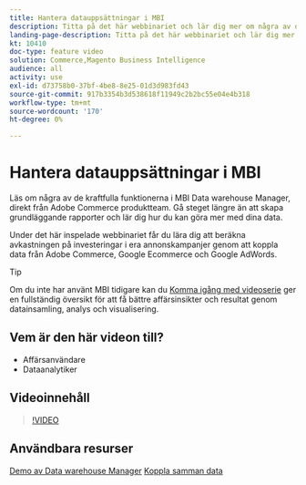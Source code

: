 ```yaml
---
title: Hantera datauppsättningar i MBI
description: Titta på det här webbinariet och lär dig mer om några av de kraftfulla funktionerna i MBI Data warehouse Manager.
landing-page-description: Titta på det här webbinariet och lär dig mer om några av de kraftfulla funktionerna i MBI Data warehouse Manager.
kt: 10410
doc-type: feature video
solution: Commerce,Magento Business Intelligence
audience: all
activity: use
exl-id: d73758b0-37bf-4be8-8e25-01d3d983fd43
source-git-commit: 917b3354b3d538618f11949c2b2bc55e04e4b318
workflow-type: tm+mt
source-wordcount: '170'
ht-degree: 0%

---
```


# Hantera datauppsättningar i MBI

Läs om några av de kraftfulla funktionerna i MBI Data warehouse Manager, direkt från Adobe Commerce produktteam. Gå steget längre än att skapa grundläggande rapporter och lär dig hur du kan göra mer med dina data.

Under det här inspelade webbinariet får du lära dig att beräkna avkastningen på investeringar i era annonskampanjer genom att koppla data från Adobe Commerce, Google Ecommerce och Google AdWords.

>[!TIP]
>
>Om du inte har använt MBI tidigare kan du [Komma igång med videoserie](./../1-overview.md) ger en fullständig översikt för att få bättre affärsinsikter och resultat genom datainsamling, analys och visualisering.

## Vem är den här videon till?

- Affärsanvändare
- Dataanalytiker

## Videoinnehåll

>[!VIDEO](https://video.tv.adobe.com/v/344680?quality=12&learn=on)

## Användbara resurser

[Demo av Data warehouse Manager](https://docs.magento.com/mbi/data-analyst/data-warehouse-mgr/tour-dwm.html)
[Koppla samman data](https://docs.magento.com/mbi/data-analyst/importing-data/connecting-data/connecting-data.html)

